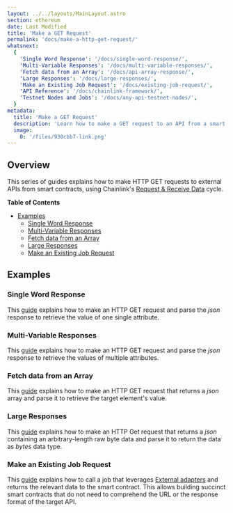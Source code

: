 ```yaml
---
layout: ../../layouts/MainLayout.astro
section: ethereum
date: Last Modified
title: 'Make a GET Request'
permalink: 'docs/make-a-http-get-request/'
whatsnext:
  {
    'Single Word Response': '/docs/single-word-response/',
    'Multi-Variable Responses': '/docs/multi-variable-responses/',
    'Fetch data from an Array': '/docs/api-array-response/',
    'Large Responses': '/docs/large-responses/',
    'Make an Existing Job Request': '/docs/existing-job-request/',
    'API Reference': '/docs/chainlink-framework/',
    'Testnet Nodes and Jobs': '/docs/any-api-testnet-nodes/',
  }
metadata:
  title: 'Make a GET Request'
  description: 'Learn how to make a GET request to an API from a smart contract, using Chainlink.'
  image:
    0: '/files/930cbb7-link.png'
---
```


## Overview

This series of guides explains how to make HTTP GET requests to external APIs from smart contracts, using Chainlink's [Request & Receive Data](../request-and-receive-data/) cycle.

**Table of Contents**

- [Examples](#examples)
  - [Single Word Response](#single-word-response)
  - [Multi-Variable Responses](#multi-variable-responses)
  - [Fetch data from an Array](#fetch-data-from-an-array)
  - [Large Responses](#large-responses)
  - [Make an Existing Job Request](#make-an-existing-job-request)

## Examples

### Single Word Response

This [guide](/docs/single-word-response/) explains how to make an HTTP GET request and parse the _json_ response to retrieve the value of one single attribute.

### Multi-Variable Responses

This [guide](/docs/multi-variable-responses/) explains how to make an HTTP GET request and parse the _json_ response to retrieve the values of multiple attributes.

### Fetch data from an Array

This [guide](/docs/api-array-response/) explains how to make an HTTP GET request that returns a _json_ array and parse it to retrieve the target element's value.

### Large Responses

This [guide](/docs/large-responses/) explains how to make an HTTP Get request that returns a _json_ containing an arbitrary-length raw byte data and parse it to return the data as _bytes_ data type.

### Make an Existing Job Request

This [guide](/docs/existing-job-request/) explains how to call a job that leverages [External adapters](/docs/external-adapters/) and returns the relevant data to the smart contract. This allows building succinct smart contracts that do not need to comprehend the URL or the response format of the target API.
